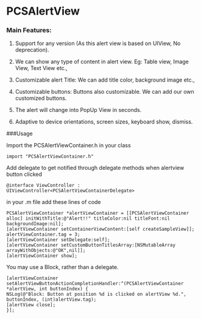 # PCSAlertView

### Main Features:

1. Support for any version (As this alert view is based on UIView, No deprecation).

2. We can show any type of content in alert view. Eg: Table view, Image View, Text View etc.,

3. Customizable alert Title: We can add title color, background image etc.,

4. Customizable buttons: Buttons also customizable. We can add our own customized buttons.

5. The alert will change into PopUp View in seconds. 

6. Adaptive to device orientations, screen sizes, keyboard show, dismiss.

###Usage

Import the PCSAlertViewContainer.h in your class

    import "PCSAlertViewContainer.h"

Add delegate to get notified through delegate methods when alertview button clicked

    @interface ViewController : UIViewController<PCSAlertViewContainerDelegate>

in your .m file add these lines of code

    PCSAlertViewContainer *alertViewContainer = [[PCSAlertViewContainer alloc] initWithTitle:@"Alert!!" titleColor:nil titleFont:nil backgroundImage:nil];
    [alertViewContainer setContainerViewContent:[self createSampleView]];
    alertViewContainer.tag = 3;
    [alertViewContainer setDelegate:self];
    [alertViewContainer setCustomButtonTitlesArray:[NSMutableArray arrayWithObjects:@"OK",nil]];
    [alertViewContainer show];


 You may use a Block, rather than a delegate.

    [alertViewContainer setAlertViewButtonActionCompletionHandler:^(PCSAlertViewContainer *alertView, int buttonIndex) {
    NSLog(@"Block: Button at position %d is clicked on alertView %d.", buttonIndex, (int)alertView.tag);
    [alertView close];
    }];



